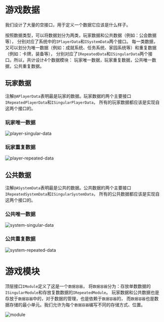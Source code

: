 # 游戏数据

我们设计了大量的空接口，用于定义一个数据它应该是什么样子。

按照数据类型，可以将数据划分为两类，玩家数据和公共数据（例如：公会数据等），
分别对应了系统中的`IPlayerData`和`ISystemData`两个接口。
每一类数据，又可以划分为唯一数据（例如：成就系统、任务系统、家园系统等）和重复数据（例如：卡牌，装备等），
分别对应了`IRepeatedData`和`ISingularData`两个接口。所以，共计设计4个数据模块：
玩家唯一数据，玩家重复数据，公共唯一数据，公共重复数据。

## 玩家数据

注解`@APlayerData`表明最是玩家的数据。玩家数据的两个主要接口`IRepeatedPlayerData`和`ISingularPlayerData`，
所有的玩家数据都应该是实现自这两个接口的。

### 玩家唯一数据

![player-singular-data](@/design/player-singular-data.png)

### 玩家重复数据

![player-repeated-data](@/design/player-repeated-data.png)

## 公共数据

注解`@ASystemData`表明最是公共的数据。公共数据的两个主要接口`IRepeatedSystemData`和`ISingularSystemData`，
所有的公共数据都应该是实现自这两个接口的。

### 公共唯一数据

![system-singular-data](@/design/system-singular-data.png)

### 公共重复数据

![system-repeated-data](@/design/system-repeated-data.png)

# 游戏模块

顶层接口`IModule`定义了这是一个`数据容器`，
将`数据容器`分为：存放单数数据的`ISingularModule`和存放复数数据的`IRepeatedModule`。
玩家数据和公共数据也是存放于`数据容器`中的，对于数据的管理，也是依赖于`数据容器`的，
而`数据容器`也是数据存储的最小单元。我们允许为每个`数据容器`编写不同的存储方式、位置。

![module](@/design/module.png)